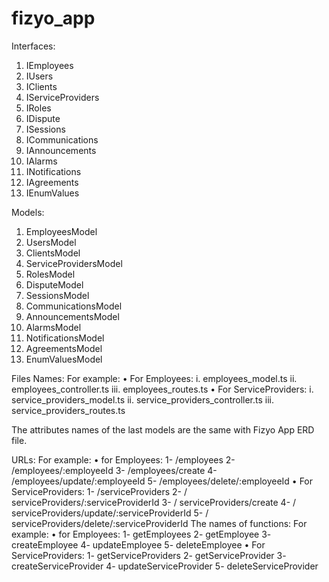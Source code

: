 # fizyo_app

Interfaces: 
1.	IEmployees
2.	IUsers
3.	IClients
4.	IServiceProviders
5.	IRoles
6.	IDispute
7.	ISessions
8.	ICommunications
9.	IAnnouncements
10.	IAlarms
11.	INotifications
12.	IAgreements
13.	IEnumValues



Models:
1.	EmployeesModel
2.	UsersModel
3.	ClientsModel
4.	ServiceProvidersModel
5.	RolesModel
6.	DisputeModel
7.	SessionsModel
8.	CommunicationsModel
9.	AnnouncementsModel
10.	AlarmsModel
11.	NotificationsModel
12.	AgreementsModel
13.	EnumValuesModel



Files Names:
For example:
•	For Employees:
i.	employees_model.ts
ii.	employees_controller.ts
iii.	employees_routes.ts
•	For ServiceProviders:
i.	service_providers_model.ts
ii.	service_providers_controller.ts
iii.	service_providers_routes.ts

The attributes names of the last models are the same with Fizyo App ERD file.

URLs:
For example:
•	for Employees:
1-	/employees
2-	/employees/:employeeId
3-	/employees/create
4-	/employees/update/:employeeId
5-	/employees/delete/:employeeId
•	For ServiceProviders:
1-	/serviceProviders
2-	/ serviceProviders/:serviceProviderId
3-	/ serviceProviders/create
4-	/ serviceProviders/update/:serviceProviderId
5-	/ serviceProviders/delete/:serviceProviderId
The names of functions:
For example:
•	for Employees:
1-	getEmployees
2-	getEmployee
3-	createEmployee
4-	updateEmployee
5-	deleteEmployee
•	For ServiceProviders:
1-	getServiceProviders
2-	getServiceProvider
3-	createServiceProvider
4-	updateServiceProvider
5-	deleteServiceProvider

